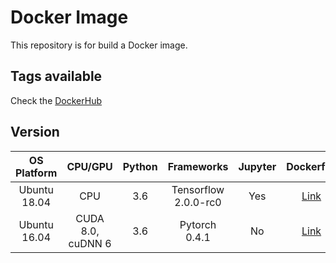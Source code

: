 # Docker Image

This repository is for build a Docker image.

## Tags available

Check the [DockerHub](https://hub.docker.com/r/kakalin/kimage)

## Version 

|  OS<br>Platform  |  CPU/GPU  |  Python  |  Frameworks  |  Jupyter  |  Dockerfile  |
|  :------------:  |  :-----:  |  :----:  |  :--------:  |  :-----:  |  :--------:  |
|  Ubuntu<br>18.04  |  CPU  |  3.6  |  Tensorflow 2.0.0-rc0  |  Yes  |  [Link](https://github.com/kaka-lin/docker-image/tree/master/cpu-mconda-py36-tf200)  |
|  Ubuntu<br>16.04  |  CUDA 8.0,<br>cuDNN 6  |  3.6  |  Pytorch 0.4.1  |  No  |  [Link](https://github.com/kaka-lin/docker-image/tree/master/cuda8-mconda-py36-torch041)  |